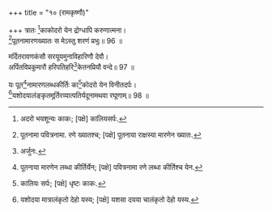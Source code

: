 +++
title = "१० (रामकृष्णौ)"

+++
त्रातः [^9]काकोदरो येन द्रोग्धापि करुणात्मना।  
[^10]पूतनामारणख्यातः स मेऽस्तु शरणं प्रभुः॥ 96 ॥  


[^9]: अदरो भयशून्यः काकः; [पक्षे] कालियसर्पः.


[^10]: पूतनामा पवित्रनामा. रणे ख्यातश्च; [पक्षे] पूतनाया राक्षस्या मारणेन ख्यातः.
 
मर्दितरावणकंसौ सरयूयमुनाविहारिणौ देवौ।  
अर्पितविप्रकुमारौ हरिपतिहरि[^11]केतनप्रियौ वन्दे॥ 97 ॥  


[^11]: अर्जुनः.
 
यः पूत[^12]नामारणलब्धकीर्तिः का[^13]कोदरो येन विनीतदर्पः।  
[^14]यशोदयालंङ्कृतमूर्तिरव्यात्पतिर्यदूनामथवा रघूणाम्॥ 98 ॥  


[^12]: पूतनाया मारणेन लब्धा कीर्तिर्येन; [पक्षे] पवित्रनामा रणे लब्धा कीर्तिश्च येन.


[^13]: कालियः सर्पः; [पक्षे] धृष्टः काकः.


[^14]: यशोदया मात्रालंकृतो देहो यस्य; [पक्षे] यशसा दयया चालंकृतो देहो यस्य.

